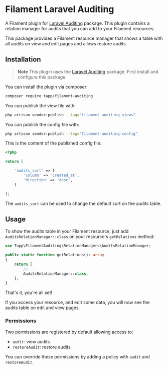 # Filament Laravel Auditing

A Filament plugin for [Laravel Auditing](https://laravel-auditing.com/) package.
This plugin contains a relation manager for audits that you can add to your Filament resources.

This package provides a Filament resource manager that shows a table with all audits on view and edit pages and allows restore audits.

## Installation

> **Note**
> This plugin uses the [Laravel Auditing](https://laravel-auditing.com/) package. First install and configure this package.

You can install the plugin via composer:

```bash
composer require tapp/filament-auditing
```

You can publish the view file with:

```bash
php artisan vendor:publish --tag="filament-auditing-views"
```

You can publish the config file with:

```bash
php artisan vendor:publish --tag="filament-auditing-config"
```

This is the content of the published config file:

```php
<?php

return [

    'audits_sort' => [
        'column' => 'created_at',
        'direction' => 'desc',
    ]

];
```

The `audits_sort` can be used to change the default sort on the audits table. 

## Usage

To show the audits table in your Filament resource, just add `AuditsRelationManager::class` on your resource's `getRelations` method:

```php
use Tapp\FilamentAuditing\RelationManagers\AuditsRelationManager;

public static function getRelations(): array
{
    return [
        // ...
        AuditsRelationManager::class,
    ];
}
```

That's it, you're all set!

If you access your resource, and edit some data, you will now see the audits table on edit and view pages.

### Permissions

Two permissions are registered by default allowing access to:

- `audit`: view audits
- `restoreAudit`: restore audits

You can override these permissions by adding a policy with `audit` and `restoreAudit`.
